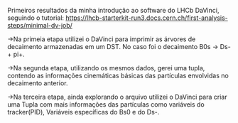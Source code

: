 Primeiros resultados da minha introdução ao software do LHCb DaVinci, seguindo o tutorial: https://lhcb-starterkit-run3.docs.cern.ch/first-analysis-steps/minimal-dv-job/

->Na primeia etapa utilizei o DaVinci para imprimir as árvores de decaimento armazenadas em um DST. No caso foi o decaimento B0s -> Ds- + pi+.

->Na segunda etapa, utilizando os mesmos dados, gerei uma tupla, contendo as informações cinemáticas básicas das partículas envolvidas no decaimento anterior.

->Na terceira etapa, ainda explorando o arquivo utilizei o DaVinci para criar uma Tupla com mais informações das partículas como variáveis do tracker(PID), Variáveis específicas do Bs0 e do Ds-.
